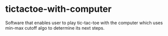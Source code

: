 # tictactoe-with-computer
Software that enables user to play tic-tac-toe with the computer which uses min-max cutoff algo to determine its next steps. 
